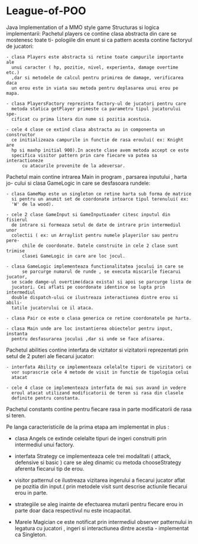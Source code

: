 # League-of-POO
Java Implementation of a MMO style game
Structuras si logica implementarii:
  Pachetul players ce contine clasa abstracta din care se mostenesc toate ti-
  pologiile din enunt si ca pattern acesta contine factoryul de jucatori:

	- clasa Players este abstracta si retine toate campurile importante ale
	  unui caracter ( hp, pozitie, nivel, experienta, damage overtime etc.)
	  ,dar si metodele de calcul pentru primirea de damage, verificarea daca
	  un erou este in viata sau metoda pentru deplasarea unui erou pe mapa.

	- clasa PlayersFactory reprezinta factory-ul de jucatori pentru care
	  metoda statica getPlayer primeste ca parametru tipul jucatorului spe-
	  cificat cu prima litera din nume si pozitia acestuia.
	
	- cele 4 clase ce extind clasa abstracta au in componenta un constructor
	  ce initializeaza campurile in functie de rasa eroului( ex: Knight are
	  hp si maxhp initial 900).In aceste clase avem metoda accept ce este
	  specifica visitor pattern prin care fiecare va putea sa interactioneze
          cu atacurile provenite de la adeversar.

 Pachetul main contine intrarea Main in program , parsarea inputului , harta jo-
 cului si clasa GameLogic in care se desfasoara rundele:
	
	- clasa GameMap este un singleton ce retine harta sub forma de matrice
	  si pentru un anumit set de coordonate intoarce tipul terenului( ex:
	  'W' de la wood).
	
	- cele 2 clase GameInput si GameInputLoader citesc inputul din fisierul
	  de intrare si formeaza setul de date de intrare prin intermediul unor
	  colectii ( ex: un Arraylist pentru numele playerilor sau pentru pere-
          chile de coordonate. Datele construite in cele 2 clase sunt trimise
          clasei GameLogic in care are loc jocul.

	- clasa GameLogic implementeaza functionalitatea jocului in care se 
          se parcurge numarul de runde , se executa miscarile fiecarui jucator,
 	  se scade damge-ul overtime(daca exista) si apoi se parcurge lista de 
	  jucatori. Cei aflati pe coordonate identince se lupta prin intermediul
	  double dispatch-ului ce ilustreaza interactiunea dintre erou si abili-
	  tatile jucatorului ce il ataca.

	- clasa Pair ce este o clasa generica ce retine coordonatele pe harta.

	- clasa Main unde are loc instantierea obiectelor pentru input, instanta
	  pentru desfasurarea jocului ,dar si unde se face afisarea.

 Pachetul abilities contine interfata de vizitator si vizitatorii reprezentati
 prin setul de 2 puteri ale fiecarui jucator:

	- interfata Ability ce implementeaza celelalte tipuri de vizitatori ce
	  vor suprascrie cele 4 metode de visit in functie de tipologia celui
	  atacat
	
	- cele 4 clase ce implementeaza interfata de mai sus avand in vedere
	  eroul atacat utilizand modificatorii de teren si rasa din clasele
  	  definite pentru constanta.

 Pachetul constants contine pentru fiecare rasa in parte modificatorii de rasa
 si teren.

 
Pe langa caracteristicile de la prima etapa am implementat in plus :

  - clasa Angels ce extinde celelalte tipuri de ingeri construiti prin 
    intermediul unui factory.

  - interfata Strategy ce implementeaza cele trei modalitati ( attack, defensive
    si basic ) care se aleg dinamic cu metoda chooseStrategy aferenta fiecarui 
    tip de erou.

  - visitor patternul ce ilustreaza vizitarea ingerului a fiecarui jucator aflat		 
    pe pozitia din input.( prin metodele visit sunt descrise actiunile fiecarui
    erou in parte.

  - strategiile se aleg inainte de efectuarea mutarii pentru fiecare erou in 
    parte doar daca respectivul nu este incapacitat.
  
  - Marele Magician ce este notificat prin intermediul observer patternului in
    legatura cu jucatori , ingeri si interactiunea dintre acestia - implementat
    ca Singleton.

	
